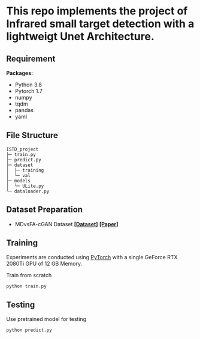 # This repo implements the project of Infrared small target detection with a lightweigt Unet Architecture.

## Requirement
**Packages:**
* Python 3.8
* Pytorch 1.7
* numpy
* tqdm
* pandas
* yaml

## File Structure
```
ISTD_project
├─ train.py
├─ predict.py
├─ dataset
│  ├─ training
│  └─ val
├─ models
│  └─ ULite.py
└─ dataloader.py

```
## Dataset Preparation 
* MDvsFA-cGAN Dataset [**[Dataset]**](https://github.com/wanghuanphd/MDvsFA_cGAN)
[**[Paper]**](https://openaccess.thecvf.com/content_ICCV_2019/papers/Wang_Miss_Detection_vs._False_Alarm_Adversarial_Learning_for_Small_Object_ICCV_2019_paper.pdf)

## Training
Experiments are conducted using [PyTorch](https://github.com/pytorch/pytorch) with a single GeForce RTX 2080Ti GPU of 12 GB Memory.

Train from scratch
```
python train.py 
```

## Testing
Use pretrained model for testing
```
python predict.py
```

